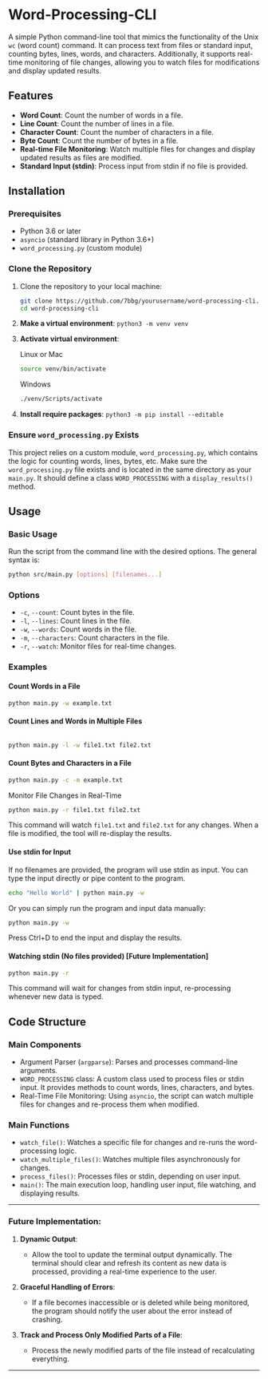 # Word-Processing-CLI

A simple Python command-line tool that mimics the functionality of the Unix `wc` (word count) command. It can process text from files or standard input, counting bytes, lines, words, and characters. Additionally, it supports real-time monitoring of file changes, allowing you to watch files for modifications and display updated results.

## Features

- **Word Count**: Count the number of words in a file.
- **Line Count**: Count the number of lines in a file.
- **Character Count**: Count the number of characters in a file.
- **Byte Count**: Count the number of bytes in a file.
- **Real-time File Monitoring**: Watch multiple files for changes and display updated results as files are modified.
- **Standard Input (stdin)**: Process input from stdin if no file is provided.
  
## Installation

### Prerequisites

- Python 3.6 or later
- `asyncio` (standard library in Python 3.6+)
- `word_processing.py` (custom module)

### Clone the Repository

1. Clone the repository to your local machine:

   ```bash
   git clone https://github.com/7bbg/yourusername/word-processing-cli.git
   cd word-processing-cli
   ```
2. **Make a virtual environment**:  `python3 -m venv venv`
3. **Activate virtual environment**:
    
    Linux or Mac
    ```bash
    source venv/bin/activate
    ```
    Windows
    ```bash
    ./venv/Scripts/activate
    ```

4. **Install require packages**:  `python3 -m pip install --editable`

### Ensure `word_processing.py` Exists
This project relies on a custom module, `word_processing.py`, which contains the logic for counting words, lines, bytes, etc. Make sure the `word_processing.py` file exists and is located in the same directory as your `main.py`. It should define a class `WORD_PROCESSING` with a `display_results()` method.

## Usage
### Basic Usage
Run the script from the command line with the desired options. The general syntax is:

```bash
python src/main.py [options] [filenames...] 
```
### Options
- `-c`, `--count`: Count bytes in the file.
- `-l`, `--lines`: Count lines in the file.
- `-w`, `--words`: Count words in the file.
- `-m`, `--characters`: Count characters in the file.
- `-r`, `--watch`: Monitor files for real-time changes.


### Examples
#### Count Words in a File
```bash
python main.py -w example.txt
```

#### Count Lines and Words in Multiple Files
```bash

python main.py -l -w file1.txt file2.txt
```
#### Count Bytes and Characters in a File
```bash
python main.py -c -m example.txt
```
Monitor File Changes in Real-Time
```bash
python main.py -r file1.txt file2.txt
```

This command will watch `file1.txt` and `file2.txt` for any changes. When a file is modified, the tool will re-display the results.


#### Use stdin for Input
If no filenames are provided, the program will use stdin as input. You can type the input directly or pipe content to the program.

```bash
echo "Hello World" | python main.py -w
```
Or you can simply run the program and input data manually:
``` bash
python main.py -w
```

Press Ctrl+D to end the input and display the results.


#### Watching stdin (No files provided) [Future Implementation]
```bash
python main.py -r
```
This command will wait for changes from stdin input, re-processing whenever new data is typed.



## Code Structure
### Main Components
- Argument Parser (`argparse`): Parses and processes command-line arguments.
- `WORD_PROCESSING` class: A custom class used to process files or stdin input. It provides methods to count words, lines, characters, and bytes.
- Real-Time File Monitoring: Using `asyncio`, the script can watch multiple files for changes and re-process them when modified.


### Main Functions
- `watch_file()`: Watches a specific file for changes and re-runs the word-processing logic.
- `watch_multiple_files()`: Watches multiple files asynchronously for changes.
- `process_files()`: Processes files or stdin, depending on user input.
- `main()`: The main execution loop, handling user input, file watching, and displaying results.


---
### **Future Implementation**:

1. **Dynamic Output**:
   - Allow the tool to update the terminal output dynamically. The terminal should clear and refresh its content as new data is processed, providing a real-time experience to the user.

2. **Graceful Handling of Errors**:
   - If a file becomes inaccessible or is deleted while being monitored, the program should notify the user about the error instead of crashing.


3. **Track and Process Only Modified Parts of a File**:
   - Process the newly modified parts of the file instead of recalculating everything.
---